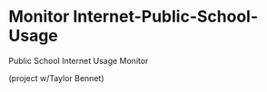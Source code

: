 
# Monitor Internet-Public-School-Usage

Public School Internet Usage Monitor

(project w/Taylor Bennet)
